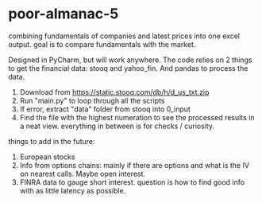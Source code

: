 # poor-almanac-5

combining fundamentals of companies and latest prices into one excel output. 
goal is to compare fundamentals with the market.

Designed in PyCharm, but will work anywhere. The code relies on 2 things to get the financial data: stooq and yahoo_fin. 
And pandas to process the data.  

1. Download from https://static.stooq.com/db/h/d_us_txt.zip
2. Run "main.py" to loop through all the scripts
3. If error, extract "data" folder from stooq into 0_input
4. Find the file with the highest numeration to see the processed results in a neat view. everything in between is for checks / curiosity.

things to add in the future: 
1. European stocks
2. Info from options chains: mainly if there are options and what is the IV on nearest calls. Maybe open interest. 
3. FINRA data to gauge short interest. question is how to find good info with as little latency as possible.  
